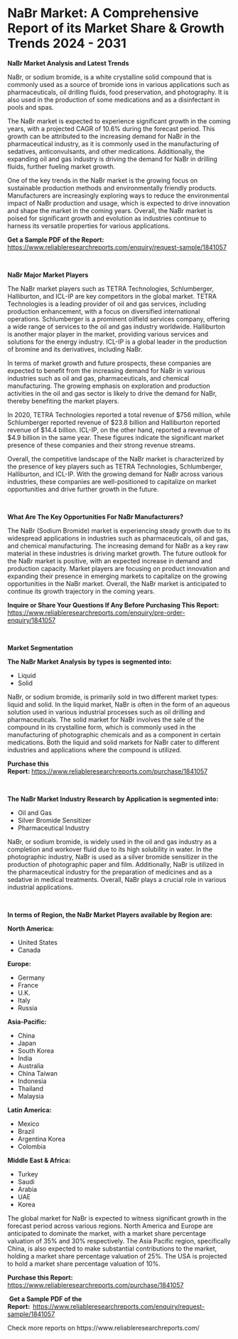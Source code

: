 <p><h1>NaBr Market: A Comprehensive Report of its Market Share & Growth Trends 2024 - 2031</h1></p><p><strong>NaBr Market Analysis and Latest Trends</strong></p>
<p><p>NaBr, or sodium bromide, is a white crystalline solid compound that is commonly used as a source of bromide ions in various applications such as pharmaceuticals, oil drilling fluids, food preservation, and photography. It is also used in the production of some medications and as a disinfectant in pools and spas.</p><p>The NaBr market is expected to experience significant growth in the coming years, with a projected CAGR of 10.6% during the forecast period. This growth can be attributed to the increasing demand for NaBr in the pharmaceutical industry, as it is commonly used in the manufacturing of sedatives, anticonvulsants, and other medications. Additionally, the expanding oil and gas industry is driving the demand for NaBr in drilling fluids, further fueling market growth.</p><p>One of the key trends in the NaBr market is the growing focus on sustainable production methods and environmentally friendly products. Manufacturers are increasingly exploring ways to reduce the environmental impact of NaBr production and usage, which is expected to drive innovation and shape the market in the coming years. Overall, the NaBr market is poised for significant growth and evolution as industries continue to harness its versatile properties for various applications.</p></p>
<p><strong>Get a Sample PDF of the Report:&nbsp;</strong> <a href="https://www.reliableresearchreports.com/enquiry/request-sample/1841057">https://www.reliableresearchreports.com/enquiry/request-sample/1841057</a></p>
<p>&nbsp;</p>
<p><strong>NaBr Major Market Players</strong></p>
<p><p>The NaBr market players such as TETRA Technologies, Schlumberger, Halliburton, and ICL-IP are key competitors in the global market. TETRA Technologies is a leading provider of oil and gas services, including production enhancement, with a focus on diversified international operations. Schlumberger is a prominent oilfield services company, offering a wide range of services to the oil and gas industry worldwide. Halliburton is another major player in the market, providing various services and solutions for the energy industry. ICL-IP is a global leader in the production of bromine and its derivatives, including NaBr.</p><p>In terms of market growth and future prospects, these companies are expected to benefit from the increasing demand for NaBr in various industries such as oil and gas, pharmaceuticals, and chemical manufacturing. The growing emphasis on exploration and production activities in the oil and gas sector is likely to drive the demand for NaBr, thereby benefiting the market players.</p><p>In 2020, TETRA Technologies reported a total revenue of $756 million, while Schlumberger reported revenue of $23.8 billion and Halliburton reported revenue of $14.4 billion. ICL-IP, on the other hand, reported a revenue of $4.9 billion in the same year. These figures indicate the significant market presence of these companies and their strong revenue streams.</p><p>Overall, the competitive landscape of the NaBr market is characterized by the presence of key players such as TETRA Technologies, Schlumberger, Halliburton, and ICL-IP. With the growing demand for NaBr across various industries, these companies are well-positioned to capitalize on market opportunities and drive further growth in the future.</p></p>
<p>&nbsp;</p>
<p><strong>What Are The Key Opportunities For NaBr Manufacturers?</strong></p>
<p><p>The NaBr (Sodium Bromide) market is experiencing steady growth due to its widespread applications in industries such as pharmaceuticals, oil and gas, and chemical manufacturing. The increasing demand for NaBr as a key raw material in these industries is driving market growth. The future outlook for the NaBr market is positive, with an expected increase in demand and production capacity. Market players are focusing on product innovation and expanding their presence in emerging markets to capitalize on the growing opportunities in the NaBr market. Overall, the NaBr market is anticipated to continue its growth trajectory in the coming years.</p></p>
<p><strong>Inquire or Share Your Questions If Any Before Purchasing This Report:</strong> <a href="https://www.reliableresearchreports.com/enquiry/pre-order-enquiry/1841057">https://www.reliableresearchreports.com/enquiry/pre-order-enquiry/1841057</a></p>
<p>&nbsp;</p>
<p><strong>Market Segmentation</strong></p>
<p><strong>The NaBr Market Analysis by types is segmented into:</strong></p>
<p><ul><li>Liquid</li><li>Solid</li></ul></p>
<p><p>NaBr, or sodium bromide, is primarily sold in two different market types: liquid and solid. In the liquid market, NaBr is often in the form of an aqueous solution used in various industrial processes such as oil drilling and pharmaceuticals. The solid market for NaBr involves the sale of the compound in its crystalline form, which is commonly used in the manufacturing of photographic chemicals and as a component in certain medications. Both the liquid and solid markets for NaBr cater to different industries and applications where the compound is utilized.</p></p>
<p><strong>Purchase this Report:&nbsp;</strong><a href="https://www.reliableresearchreports.com/purchase/1841057">https://www.reliableresearchreports.com/purchase/1841057</a></p>
<p>&nbsp;</p>
<p><strong>The NaBr Market Industry Research by Application is segmented into:</strong></p>
<p><ul><li>Oil and Gas</li><li>Silver Bromide Sensitizer</li><li>Pharmaceutical Industry</li></ul></p>
<p><p>NaBr, or sodium bromide, is widely used in the oil and gas industry as a completion and workover fluid due to its high solubility in water. In the photographic industry, NaBr is used as a silver bromide sensitizer in the production of photographic paper and film. Additionally, NaBr is utilized in the pharmaceutical industry for the preparation of medicines and as a sedative in medical treatments. Overall, NaBr plays a crucial role in various industrial applications.</p></p>
<p>&nbsp;</p>
<p><strong>In terms of Region, the NaBr Market Players available by Region are:</strong></p>
<p>
    <p> <strong> North America: </strong>
        <ul>
            <li>United States</li>
            <li>Canada</li>
        </ul>
        </p> 
    <p> <strong> Europe: </strong>
        <ul>
            <li>Germany</li>
            <li>France</li>
            <li>U.K.</li>
            <li>Italy</li>
            <li>Russia</li>
        </ul>
        </p> 
    <p> <strong> Asia-Pacific: </strong>
        <ul>
            <li>China</li>
            <li>Japan</li>
            <li>South Korea</li>
            <li>India</li>
            <li>Australia</li>
            <li>China Taiwan</li>
            <li>Indonesia</li>
            <li>Thailand</li>
            <li>Malaysia</li>
        </ul>
        </p> 
    <p> <strong> Latin America: </strong>
        <ul>
            <li>Mexico</li>
            <li>Brazil</li>
            <li>Argentina Korea</li>
            <li>Colombia</li>
        </ul>
        </p> 
    <p> <strong> Middle East & Africa: </strong>
        <ul>
            <li>Turkey</li>
            <li>Saudi</li>
            <li>Arabia</li>
            <li>UAE</li>
            <li>Korea</li>
        </ul>
    </p>
    </p>
<p><p>The global market for NaBr is expected to witness significant growth in the forecast period across various regions. North America and Europe are anticipated to dominate the market, with a market share percentage valuation of 35% and 30% respectively. The Asia Pacific region, specifically China, is also expected to make substantial contributions to the market, holding a market share percentage valuation of 25%. The USA is projected to hold a market share percentage valuation of 10%.</p></p>
<p><strong>Purchase this Report: </strong><a href="https://www.reliableresearchreports.com/purchase/1841057">https://www.reliableresearchreports.com/purchase/1841057</a></p>
<p>&nbsp;<strong>Get a Sample PDF of the Report:&nbsp;&nbsp;</strong><a href="https://www.reliableresearchreports.com/enquiry/request-sample/1841057">https://www.reliableresearchreports.com/enquiry/request-sample/1841057</a></p>
<p><strong></strong></p>
<p>Check more reports on https://www.reliableresearchreports.com/</p>